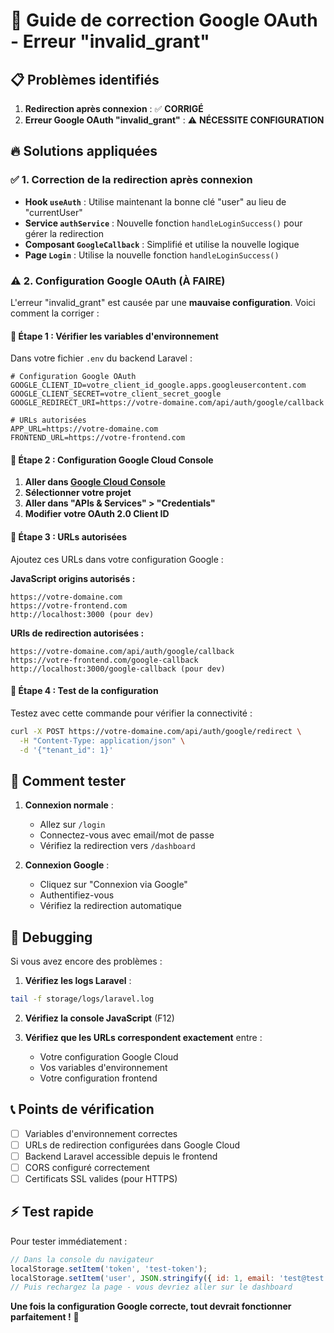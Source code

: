 # 🔧 Guide de correction Google OAuth - Erreur "invalid_grant"

## 📋 Problèmes identifiés

1. **Redirection après connexion** : ✅ **CORRIGÉ**
2. **Erreur Google OAuth "invalid_grant"** : ⚠️ **NÉCESSITE CONFIGURATION**

## 🔥 Solutions appliquées

### ✅ 1. Correction de la redirection après connexion

- **Hook `useAuth`** : Utilise maintenant la bonne clé "user" au lieu de "currentUser"
- **Service `authService`** : Nouvelle fonction `handleLoginSuccess()` pour gérer la redirection
- **Composant `GoogleCallback`** : Simplifié et utilise la nouvelle logique
- **Page `Login`** : Utilise la nouvelle fonction `handleLoginSuccess()`

### ⚠️ 2. Configuration Google OAuth (À FAIRE)

L'erreur "invalid_grant" est causée par une **mauvaise configuration**. Voici comment la corriger :

#### 🔧 Étape 1 : Vérifier les variables d'environnement

Dans votre fichier `.env` du backend Laravel :

```env
# Configuration Google OAuth
GOOGLE_CLIENT_ID=votre_client_id_google.apps.googleusercontent.com
GOOGLE_CLIENT_SECRET=votre_client_secret_google
GOOGLE_REDIRECT_URI=https://votre-domaine.com/api/auth/google/callback

# URLs autorisées
APP_URL=https://votre-domaine.com
FRONTEND_URL=https://votre-frontend.com
```

#### 🔧 Étape 2 : Configuration Google Cloud Console

1. **Aller dans [Google Cloud Console](https://console.cloud.google.com/)**
2. **Sélectionner votre projet**
3. **Aller dans "APIs & Services" > "Credentials"**
4. **Modifier votre OAuth 2.0 Client ID**

#### 🔧 Étape 3 : URLs autorisées

Ajoutez ces URLs dans votre configuration Google :

**JavaScript origins autorisés :**

```
https://votre-domaine.com
https://votre-frontend.com
http://localhost:3000 (pour dev)
```

**URIs de redirection autorisées :**

```
https://votre-domaine.com/api/auth/google/callback
https://votre-frontend.com/google-callback
http://localhost:3000/google-callback (pour dev)
```

#### 🔧 Étape 4 : Test de la configuration

Testez avec cette commande pour vérifier la connectivité :

```bash
curl -X POST https://votre-domaine.com/api/auth/google/redirect \
  -H "Content-Type: application/json" \
  -d '{"tenant_id": 1}'
```

## 🧪 Comment tester

1. **Connexion normale** :

   - Allez sur `/login`
   - Connectez-vous avec email/mot de passe
   - Vérifiez la redirection vers `/dashboard`

2. **Connexion Google** :
   - Cliquez sur "Connexion via Google"
   - Authentifiez-vous
   - Vérifiez la redirection automatique

## 🐛 Debugging

Si vous avez encore des problèmes :

1. **Vérifiez les logs Laravel** :

```bash
tail -f storage/logs/laravel.log
```

2. **Vérifiez la console JavaScript** (F12)

3. **Vérifiez que les URLs correspondent exactement** entre :
   - Votre configuration Google Cloud
   - Vos variables d'environnement
   - Votre configuration frontend

## 📞 Points de vérification

- [ ] Variables d'environnement correctes
- [ ] URLs de redirection configurées dans Google Cloud
- [ ] Backend Laravel accessible depuis le frontend
- [ ] CORS configuré correctement
- [ ] Certificats SSL valides (pour HTTPS)

## ⚡ Test rapide

Pour tester immédiatement :

```javascript
// Dans la console du navigateur
localStorage.setItem('token', 'test-token');
localStorage.setItem('user', JSON.stringify({ id: 1, email: 'test@test.com' }));
// Puis rechargez la page - vous devriez aller sur le dashboard
```

**Une fois la configuration Google correcte, tout devrait fonctionner parfaitement !** 🎉
